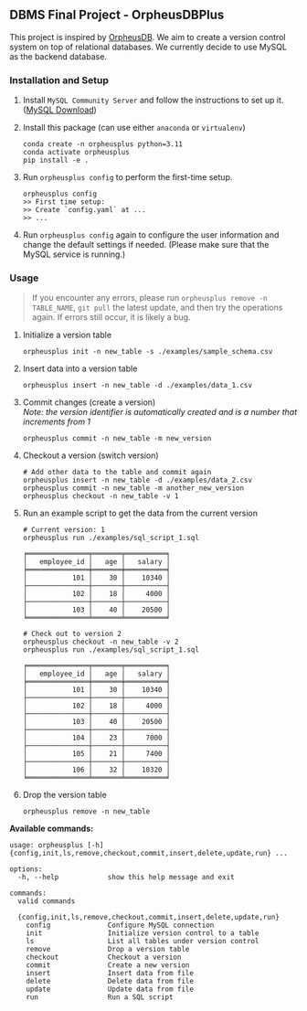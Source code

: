 ## DBMS Final Project - OrpheusDBPlus

This project is inspired by [OrpheusDB](https://github.com/orpheus-db/implementation). We aim to create a version control system on top of
relational databases. We currently decide to use MySQL as the backend database.

### Installation and Setup

1. Install `MySQL Community Server` and follow the instructions to set up it. ([MySQL Download](https://dev.mysql.com/downloads/mysql/))

2. Install this package (can use either `anaconda` or `virtualenv`)
    ```
    conda create -n orpheusplus python=3.11
    conda activate orpheusplus
    pip install -e .
    ```

3. Run `orpheusplus config` to perform the first-time setup.
    ```
    orpheusplus config 
    >> First time setup:
    >> Create `config.yaml` at ... 
    >> ...
    ```

3. Run `orpheusplus config` again to configure the user information and change the default settings if needed. (Please make sure that the MySQL service is running.)

### Usage
> If you encounter any errors, please run `orpheusplus remove -n TABLE_NAME`, `git pull` the latest update, and then try the operations again. If errors still occur, it is likely a bug.  

1. Initialize a version table
    ```
    orpheusplus init -n new_table -s ./examples/sample_schema.csv
    ```

2. Insert data into a version table
    ```
    orpheusplus insert -n new_table -d ./examples/data_1.csv
    ```

3. Commit changes (create a version)  
    *Note: the version identifier is automatically created and is a number that increments from 1*
    ```
    orpheusplus commit -n new_table -m new_version
    ```

4. Checkout a version (switch version)
    ```
    # Add other data to the table and commit again
    orpheusplus insert -n new_table -d ./examples/data_2.csv
    orpheusplus commit -n new_table -m another_new_version
    orpheusplus checkout -n new_table -v 1
    ```

5. Run an example script to get the data from the current version 
    ```
    # Current version: 1
    orpheusplus run ./examples/sql_script_1.sql

    ╒═══════════════╤═══════╤══════════╕
    │   employee_id │   age │   salary │
    ╞═══════════════╪═══════╪══════════╡
    │           101 │    30 │    10340 │
    ├───────────────┼───────┼──────────┤
    │           102 │    18 │     4000 │
    ├───────────────┼───────┼──────────┤
    │           103 │    40 │    20500 │
    ╘═══════════════╧═══════╧══════════╛

    # Check out to version 2
    orpheusplus checkout -n new_table -v 2
    orpheusplus run ./examples/sql_script_1.sql

    ╒═══════════════╤═══════╤══════════╕
    │   employee_id │   age │   salary │
    ╞═══════════════╪═══════╪══════════╡
    │           101 │    30 │    10340 │
    ├───────────────┼───────┼──────────┤
    │           102 │    18 │     4000 │
    ├───────────────┼───────┼──────────┤
    │           103 │    40 │    20500 │
    ├───────────────┼───────┼──────────┤
    │           104 │    23 │     7000 │
    ├───────────────┼───────┼──────────┤
    │           105 │    21 │     7400 │
    ├───────────────┼───────┼──────────┤
    │           106 │    32 │    10320 │
    ╘═══════════════╧═══════╧══════════╛
    ```
6. Drop the version table
    ```
    orpheusplus remove -n new_table
    ```


**Available commands:**
```
usage: orpheusplus [-h] {config,init,ls,remove,checkout,commit,insert,delete,update,run} ...

options:
  -h, --help            show this help message and exit

commands:
  valid commands

  {config,init,ls,remove,checkout,commit,insert,delete,update,run}
    config              Configure MySQL connection
    init                Initialize version control to a table
    ls                  List all tables under version control
    remove              Drop a version table
    checkout            Checkout a version
    commit              Create a new version
    insert              Insert data from file
    delete              Delete data from file
    update              Update data from file
    run                 Run a SQL script
```


